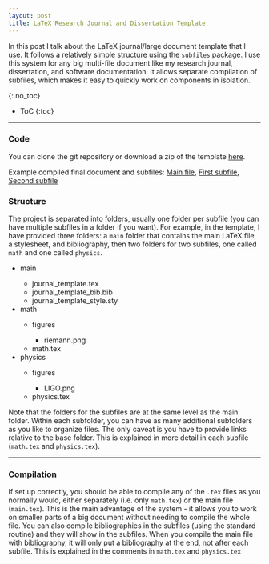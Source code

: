 ```yaml
---
layout: post
title: LaTeX Research Journal and Dissertation Template
---
```


In this post I talk about the LaTeX journal/large document template that I use.  It follows a relatively simple structure using the `subfiles` package. I use this system for any big multi-file document like my research journal, dissertation, and software documentation.  It allows separate compilation of subfiles, which makes it easy to quickly work on components in isolation.

<!--more-->
{:.no_toc}

* ToC
{:toc}

---

### Code 
You can clone the git repository or download a zip of the template <a href="https://github.com/nhenscheid/latexjournaltemplate" target="_blank">here</a>.  

Example compiled final document and subfiles:  <a href="/site/assets/latex/journal_template.pdf" target="_blank">Main file</a>, <a href="/site/assets/latex/math.pdf" target="_blank">First subfile</a>, <a href="/site/assets/latex/physics.pdf" target="_blank">Second subfile</a>

### Structure 
The project is separated into folders, usually one folder per subfile (you can have multiple subfiles in a folder if you want).  For example, in the template, I have provided three folders: a `main` folder that contains the main LaTeX file, a stylesheet, and bibliography, then two folders for two subfiles, one called `math` and one called `physics`.

<UL>
  <LI>main</LI>
  <UL>
    <LI>journal_template.tex</LI>
    <LI>journal_template_bib.bib</LI>
    <LI>journal_template_style.sty</LI>
  </UL>
  <LI>math</LI>
  <UL>
    <LI>figures</LI>
    <UL>
      <LI>riemann.png</LI>
    </UL>
    <LI>math.tex</LI>
  </UL>
  
  <LI>physics</LI>
  <UL>
    <LI>figures</LI>
    <UL><LI>LIGO.png</LI></UL>
    <LI>physics.tex</LI>
  </UL>
</UL>


Note that the folders for the subfiles are at the same level as the main folder.  Within each subfolder, you can have as many additional subfolders as you like to organize files.  The only caveat is you have to provide links relative to the base folder.  This is explained in more detail in each subfile (`math.tex` and `physics.tex`). 

--- 

### Compilation
If set up correctly, you should be able to compile any of the `.tex` files as you normally would, either separately (i.e. only `math.tex`) or the main file (`main.tex`).  This is the main advantage of the system - it allows you to work on smaller parts of a big document without needing to compile the whole file.  You can also compile bibliographies in the subfiles (using the standard routine) and they will show in the subfiles.  When you compile the main file with bibliography, it will only put a bibliography at the end, not after each subfile.  This is explained in the comments in `math.tex` and `physics.tex`
